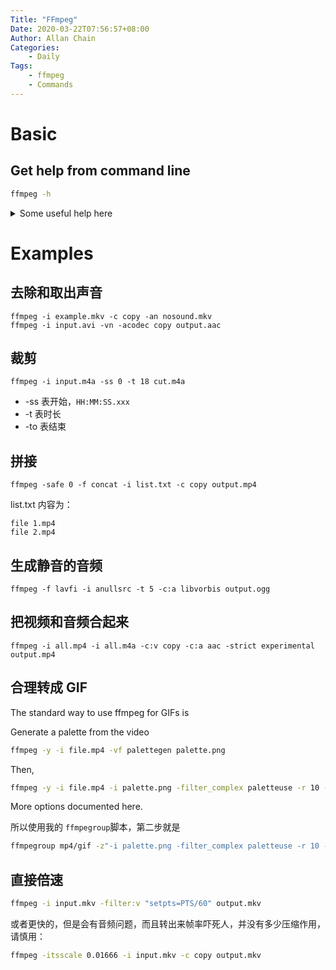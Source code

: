 ```yaml
---
Title: "FFmpeg"
Date: 2020-03-22T07:56:57+08:00
Author: Allan Chain
Categories:
    - Daily
Tags: 
    - ffmpeg
    - Commands
---
```


# Basic

## Get help from command line
```bash
ffmpeg -h
```
<details>
<summary>Some useful help here</summary>

```
Global options (affect whole program instead of just one file:
-loglevel loglevel  set logging level
-v loglevel         set logging level
-y                  overwrite output files
-n                  never overwrite output files

Video options:
-r rate             set frame rate (Hz value, fraction or abbreviation)
-s size             set frame size (WxH or abbreviation)
-aspect aspect      set aspect ratio (4:3, 16:9 or 1.3333, 1.7777)
-vn                 disable video
-vcodec codec       force video codec ('copy' to copy stream)
-vf filter_graph    set video filters
-ab bitrate         audio bitrate (please use -b:a)
-b bitrate          video bitrate (please use -b:v)

Audio options:
-aq quality         set audio quality (codec-specific)
-ar rate            set audio sampling rate (in Hz)
-ac channels        set number of audio channels
-an                 disable audio
-acodec codec       force audio codec ('copy' to copy stream)
-vol volume         change audio volume (256=normal)
-af filter_graph    set audio filters
```
</details>

# Examples

## 去除和取出声音
```shell
ffmpeg -i example.mkv -c copy -an nosound.mkv
ffmpeg -i input.avi -vn -acodec copy output.aac
```
## 裁剪
```shell
ffmpeg -i input.m4a -ss 0 -t 18 cut.m4a
```

- -ss 表开始，`HH:MM:SS.xxx`
- -t 表时长
- -to 表结束

## 拼接
```shell
ffmpeg -safe 0 -f concat -i list.txt -c copy output.mp4
```
list.txt 内容为：
```
file 1.mp4
file 2.mp4
```

## 生成静音的音频
```shell
ffmpeg -f lavfi -i anullsrc -t 5 -c:a libvorbis output.ogg
```
## 把视频和音频合起来
```shell
ffmpeg -i all.mp4 -i all.m4a -c:v copy -c:a aac -strict experimental output.mp4
```

## 合理转成 GIF

The standard way to use ffmpeg for GIFs is

Generate a palette from the video

```bash
ffmpeg -y -i file.mp4 -vf palettegen palette.png
```
Then,
```bash
ffmpeg -y -i file.mp4 -i palette.png -filter_complex paletteuse -r 10 -s 320x480 file.gif
```
More options documented here.

所以使用我的 `ffmpegroup`脚本，第二步就是

```bash
ffmpegroup mp4/gif -z"-i palette.png -filter_complex paletteuse -r 10 -s 200x200 -y"
```

## 直接倍速

```bash
ffmpeg -i input.mkv -filter:v "setpts=PTS/60" output.mkv
```
或者更快的，但是会有音频问题，而且转出来帧率吓死人，并没有多少压缩作用，请慎用：
```bash
ffmpeg -itsscale 0.01666 -i input.mkv -c copy output.mkv
```
